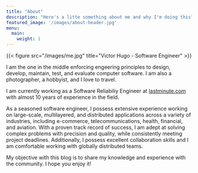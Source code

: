```yaml
---
title: "About"
description: "Here's a litte something about me and why I'm doing this"
featured_image: '/images/about-header.jpg'
menu:
  main:
    weight: 1
---
```

{{< figure src="/images/me.jpg" title="Victor Hugo - Software Engineer" >}}

I am the one in the middle enforcing engeering principles to design, develop, maintain, test, and evaluate computer software. I am also a photographer, a hobbyist, and I love to travel.

I am currently working as a Software Reliabiliy Engineer at [lastminute.com](https://www.lastminute.com/) with almost 10 years of experience in the field.

As a seasoned software engineer, I possess extensive experience working on large-scale, multilayered, and distributed applications across a variety of industries, including e-commerce, telecommunications, health, financial, and aviation. With a proven track record of success, I am adept at solving complex problems with precision and quality, while consistently meeting project deadlines. Additionally, I possess excellent collaboration skills and I am comfortable working with globally distributed teams.

My objective with this blog is to share my knowledge and experience with the community. I hope you enjoy it!